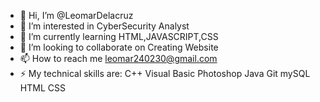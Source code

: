 - 👋 Hi, I’m @LeomarDelacruz
- 👀 I’m interested in CyberSecurity Analyst
- 🌱 I’m currently learning HTML,JAVASCRIPT,CSS
- 💞️ I’m looking to collaborate on Creating Website
- 📫 How to reach me leomar240230@gmail.com
- ⚡ My technical skills are:
C++
Visual Basic
Photoshop
Java
Git
mySQL
HTML
CSS
<!---
LeomarDelacruz/LeomarDelacruz is a ✨ special ✨ repository because its `README.md` (this file) appears on your GitHub profile.
You can click the Preview link to take a look at your changes.
--->
